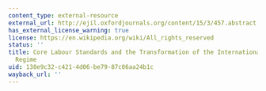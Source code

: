 ```yaml
---
content_type: external-resource
external_url: http://ejil.oxfordjournals.org/content/15/3/457.abstract
has_external_license_warning: true
license: https://en.wikipedia.org/wiki/All_rights_reserved
status: ''
title: Core Labour Standards and the Transformation of the International Labour Rights
  Regime
uid: 138e9c32-c421-4d06-be79-87c06aa24b1c
wayback_url: ''
---
```

